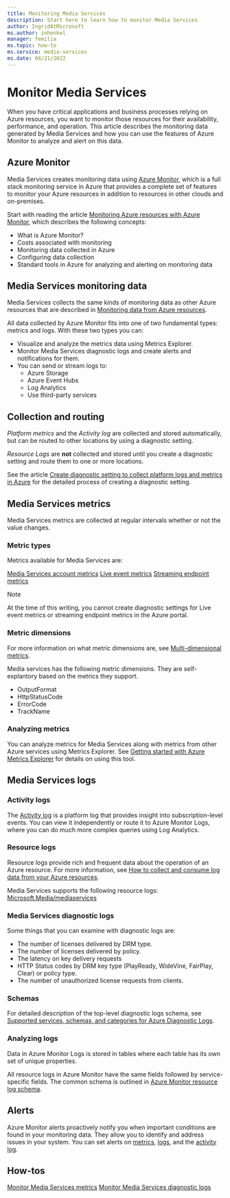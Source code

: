 ```yaml
---
title: Monitoring Media Services
description: Start here to learn how to monitor Media Services
author: IngridAtMicrosoft
ms.author: inhenkel
manager: femilia
ms.topic: how-to
ms.service: media-services
ms.date: 04/21/2022
---
```


# Monitor Media Services

When you have critical applications and business processes relying on Azure resources, you want to monitor those resources for their availability, performance, and operation. This article describes the monitoring data generated by Media Services and how you can use the features of Azure Monitor to analyze and alert on this data.

## Azure Monitor

Media Services creates monitoring data using [Azure Monitor](/azure/azure-monitor/overview), which is a full stack monitoring service in Azure that provides a complete set of features to monitor your Azure resources in addition to resources in other clouds and on-premises.

Start with reading the article [Monitoring Azure resources with Azure Monitor](/azure/azure-monitor/essentials/monitor-azure-resource), which describes the following concepts:

- What is Azure Monitor?
- Costs associated with monitoring
- Monitoring data collected in Azure
- Configuring data collection
- Standard tools in Azure for analyzing and alerting on monitoring data

## Media Services monitoring data

Media Services collects the same kinds of monitoring data as other Azure resources that are described in [Monitoring data from Azure resources](/azure/azure-monitor/essentials/monitor-azure-resource#monitoring-data).

All data collected by Azure Monitor fits into one of two fundamental types: metrics and logs. With these two types you can:

- Visualize and analyze the metrics data using Metrics Explorer.
- Monitor Media Services diagnostic logs and create alerts and notifications for them.
- You can send or stream logs to:
  - Azure Storage
  - Azure Event Hubs
  - Log Analytics
  - Use third-party services

## Collection and routing

*Platform metrics* and the *Activity log* are collected and stored automatically, but can be routed to other locations by using a diagnostic setting.

*Resource Logs* are **not** collected and stored until you create a diagnostic setting and route them to one or more locations.

See the article [Create diagnostic setting to collect platform logs and metrics in Azure](/azure/azure-monitor/essentials/diagnostic-settings) for the detailed process of creating a diagnostic setting.

## Media Services metrics

Media Services metrics are collected at regular intervals whether or not the value changes.

### Metric types

Metrics available for Media Services are:

[Media Services account metrics](/azure/azure-monitor/essentials/metrics-supported#microsoftmediamediaservices)
[Live event metrics](/azure/azure-monitor/essentials/metrics-supported#microsoftmediamediaservicesliveevents)
[Streaming endpoint metrics](/azure/azure-monitor/essentials/metrics-supported#microsoftmediamediaservicesstreamingendpoints)

>[!NOTE]
>At the time of this writing, you cannot create diagnostic settings for Live event metrics or streaming endpoint metrics in the Azure portal.

### Metric dimensions

For more information on what metric dimensions are, see [Multi-dimensional metrics](/azure/azure-monitor/essentials/data-platform-metrics#multi-dimensional-metrics).

Media services has the following metric dimensions.  They are self-explantory based on the metrics they support.

- OutputFormat
- HttpStatusCode
- ErrorCode
- TrackName

### Analyzing metrics

You can analyze metrics for Media Services along with metrics from other Azure services using Metrics Explorer. See [Getting started with Azure Metrics Explorer](/azure/azure-monitor/essentials/metrics-getting-started) for details on using this tool.

## Media Services logs

### Activity logs

The [Activity log](/azure/azure-monitor/essentials/activity-log) is a platform log that provides insight into subscription-level events. You can view it independently or route it to Azure Monitor Logs, where you can do much more complex queries using Log Analytics.

### Resource logs

Resource logs provide rich and frequent data about the operation of an Azure resource. For more information, see [How to collect and consume log data from your Azure resources](/azure/azure-monitor/essentials/platform-logs-overview).

Media Services supports the following resource logs:
[Microsoft.Media/mediaservices](/azure/azure-monitor/essentials/resource-logs-categories#microsoftmediamediaservices)

### Media Services diagnostic logs

Some things that you can examine with diagnostic logs are:

- The number of licenses delivered by DRM type.
- The number of licenses delivered by policy.
- The latency on key delivery requests
- HTTP Status codes by DRM key type (PlayReady, WideVine, FairPlay, Clear) or policy type.
- The number of unauthorized license requests from clients.

### Schemas

For detailed description of the top-level diagnostic logs schema, see [Supported services, schemas, and categories for Azure Diagnostic Logs](/azure/azure-monitor/essentials/resource-logs-schema).

### Analyzing logs

Data in Azure Monitor Logs is stored in tables where each table has its own set of unique properties.

All resource logs in Azure Monitor have the same fields followed by service-specific fields. The common schema is outlined in [Azure Monitor resource log schema](/azure/azure-monitor/essentials/resource-logs-schema#top-level-common-schema).

## Alerts

Azure Monitor alerts proactively notify you when important conditions are found in your monitoring data. They allow you to identify and address issues in your system. You can set alerts on [metrics](/azure/azure-monitor/alerts/alerts-metric-overview), [logs](/azure/azure-monitor/alerts/alerts-unified-log), and the [activity log](/azure/azure-monitor/alerts/activity-log-alerts).

## How-tos

[Monitor Media Services metrics](media-services-metrics-howto.md)
[Monitor Media Services diagnostic logs](media-services-diagnostic-logs-howto.md)

